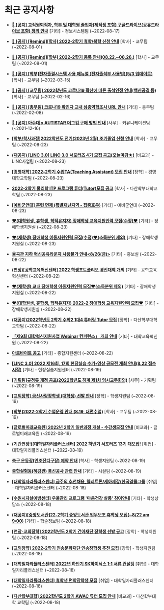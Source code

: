 # 최근 공지사항

* **[📌 [공지] 교직원퇴직자, 학부 및 대학원 졸업자(제적생 포함) 구글드라이브(공유드라이브 포함) 정리 안내](http://ajou.ac.kr/kr/ajou/notice.do?mode=view&amp;articleNo=202858&amp;article.offset=0&amp;articleLimit=30)**
 [기타] - 정보시스템팀 (~2022-08-17)

* **[📌 [공지] [Remind][학사] 2022-2학기 휴학/복학 신청 안내](http://ajou.ac.kr/kr/ajou/notice.do?mode=view&amp;articleNo=202390&amp;article.offset=0&amp;articleLimit=30)**
 [학사] - 교무팀 (~2022-08-01)

* **[📌 [공지] [Remind][학부] 2022-2학기 등록 안내(08.22.~08.26.)](http://ajou.ac.kr/kr/ajou/notice.do?mode=view&amp;articleNo=202388&amp;article.offset=0&amp;articleLimit=30)**
 [학사] - 교무팀 (~2022-08-01)

* **[📌 [공지] [학부]전자출결시스템 사용 매뉴얼 (전자출석부 사용법)(5/3 업데이트)](http://ajou.ac.kr/kr/ajou/notice.do?mode=view&amp;articleNo=192571&amp;article.offset=0&amp;articleLimit=30)**
 [학사] - 교무팀 (~2022-03-15)

* **[📌 [공지] [교무팀] 2022학년도 코로나19 확산에 따른 출석인정 안내(백신공결 등)](http://ajou.ac.kr/kr/ajou/notice.do?mode=view&amp;articleNo=180913&amp;article.offset=0&amp;articleLimit=30)**
 [학사] - 교무팀 (~2022-02-16)

* **[📌 [공지] [총무팀] 코로나19 확진자 교내 심층역학조사 URL 안내](http://ajou.ac.kr/kr/ajou/notice.do?mode=view&amp;articleNo=180493&amp;article.offset=0&amp;articleLimit=30)**
 [기타] - 총무팀 (~2022-02-08)

* **[📌 [공지] 아주대 x AUTISTAR 머그컵 구매 방법 안내](http://ajou.ac.kr/kr/ajou/notice.do?mode=view&amp;articleNo=147976&amp;article.offset=0&amp;articleLimit=30)**
 [사무] - 커뮤니케이션팀 (~2021-12-16)

* **[[학부/학사과정]2022학년도 전기(2023년 2월) 조기졸업 신청 안내](http://ajou.ac.kr/kr/ajou/notice.do?mode=view&amp;articleNo=202992&amp;article.offset=0&amp;articleLimit=30)**
 [학사] - 교무팀 (~2022-08-23)

* **[(재공지) [LINC 3.0] LINC 3.0 서포터즈 4기 모집 공고(오늘마감★)](http://ajou.ac.kr/kr/ajou/notice.do?mode=view&amp;articleNo=202991&amp;article.offset=0&amp;articleLimit=30)**
 [비교과] - LINC사업팀 (~2022-08-23)

* **[[경영대학] 2022-2학기 수업TA(Teaching Assistant) 모집 안내](http://ajou.ac.kr/kr/ajou/notice.do?mode=view&amp;articleNo=202990&amp;article.offset=0&amp;articleLimit=30)**
 [장학] - 경영대학교학팀 (~2022-08-23)

* **[2022-2학기 물리학 ITP 프로그램 튜터(Tutor)모집 공고](http://ajou.ac.kr/kr/ajou/notice.do?mode=view&amp;articleNo=202984&amp;article.offset=0&amp;articleLimit=30)**
 [학사] - 다산학부대학교학팀 (~2022-08-23)

* **[[예비군연대] 훈련 면제 (특별재난지역 - 집중호우)](http://ajou.ac.kr/kr/ajou/notice.do?mode=view&amp;articleNo=202983&amp;article.offset=0&amp;articleLimit=30)**
 [기타] - 예비군연대 (~2022-08-23)

* **[♥(대학원생, 휴학생, 학적유지자) 장애학생 교육지원인력 모집(수정)♥](http://ajou.ac.kr/kr/ajou/notice.do?mode=view&amp;articleNo=202979&amp;article.offset=0&amp;articleLimit=30)**
 [기타] - 장애학생지원실 (~2022-08-23)

* **[♥(재학생) 장애학생 이동지원인력 모집(수정)♥(소득분위 제외)](http://ajou.ac.kr/kr/ajou/notice.do?mode=view&amp;articleNo=202976&amp;article.offset=0&amp;articleLimit=30)**
 [기타] - 장애학생지원실 (~2022-08-23)

* **[율곡관 지하 혁신공유라운지 사용불가 안내&lt;8/26(금)&gt;](http://ajou.ac.kr/kr/ajou/notice.do?mode=view&amp;articleNo=202968&amp;article.offset=0&amp;articleLimit=30)**
 [기타] - 홍보실 (~2022-08-22)

* **[(연장)[공학교육혁신센터] 2022 학생포트폴리오 경진대회 개최](http://ajou.ac.kr/kr/ajou/notice.do?mode=view&amp;articleNo=202962&amp;article.offset=0&amp;articleLimit=30)**
 [기타] - 공학교육혁신센터 (~2022-08-22)

* **[♥(재학생) 교내 장애학생 이동지원인력 모집♥(소득분위 제외)](http://ajou.ac.kr/kr/ajou/notice.do?mode=view&amp;articleNo=202959&amp;article.offset=0&amp;articleLimit=30)**
 [기타] - 장애학생지원실 (~2022-08-22)

* **[♥(대학원생, 휴학생, 학적유지자) 2022-2 장애학생 교육지원인력 모집♥](http://ajou.ac.kr/kr/ajou/notice.do?mode=view&amp;articleNo=202955&amp;article.offset=0&amp;articleLimit=30)**
 [기타] - 장애학생지원실 (~2022-08-22)

* **[(재공지)2022학년도 2학기 수학2 1대4 튜터링 Tutor 모집](http://ajou.ac.kr/kr/ajou/notice.do?mode=view&amp;articleNo=202947&amp;article.offset=0&amp;articleLimit=30)**
 [장학] - 다산학부대학교학팀 (~2022-08-22)

* **[「제9회 대학혁신지원사업 Webinar 컨퍼런스」 개최 안내](http://ajou.ac.kr/kr/ajou/notice.do?mode=view&amp;articleNo=202939&amp;article.offset=0&amp;articleLimit=30)**
 [기타] - 대학교육혁신원 (~2022-08-22)

* **[아르바이트 공고](http://ajou.ac.kr/kr/ajou/notice.do?mode=view&amp;articleNo=202937&amp;article.offset=0&amp;articleLimit=30)**
 [기타] - 종합지원센터 (~2022-08-22)

* **[[LINC 3.0] 2022 제16회, 17회 현장실습 수기•영상 공모전 개최 안내(8.22 접수시작)](http://ajou.ac.kr/kr/ajou/notice.do?mode=view&amp;articleNo=202926&amp;article.offset=0&amp;articleLimit=30)**
 [기타] - 현장실습지원센터 (~2022-08-19)

* **[[기획팀]규정류 개정 공포(2022학년도 하계 제1차 임시교무회의)](http://ajou.ac.kr/kr/ajou/notice.do?mode=view&amp;articleNo=202921&amp;article.offset=0&amp;articleLimit=30)**
 [사무] - 기획팀 (~2022-08-19)

* **[[교외장학] 금신사랑장학생 (대학생) 선발 안내](http://ajou.ac.kr/kr/ajou/notice.do?mode=view&amp;articleNo=202920&amp;article.offset=0&amp;articleLimit=30)**
 [장학] - 학생지원팀 (~2022-08-19)

* **[[학부]2022-2학기 수업운영 안내 (8.19, 대면수업)](http://ajou.ac.kr/kr/ajou/notice.do?mode=view&amp;articleNo=202913&amp;article.offset=0&amp;articleLimit=30)**
 [학사] - 교무팀 (~2022-08-19)

* **[[글로벌미래교육원] 2022년 2학기 일반과정 개설 - 수강생모집 안내](http://ajou.ac.kr/kr/ajou/notice.do?mode=view&amp;articleNo=202912&amp;article.offset=0&amp;articleLimit=30)**
 [비교과] - 글로벌미래교육원 (~2022-08-19)

* **[(기간연장!)[대학일자리플러스센터] 2022 하반기 서포터즈 13기 대모집!](http://ajou.ac.kr/kr/ajou/notice.do?mode=view&amp;articleNo=202911&amp;article.offset=0&amp;articleLimit=30)**
 [취업] - 대학일자리플러스센터 (~2022-08-19)

* **[축구 운동장(인조잔디구장) 예약 안내](http://ajou.ac.kr/kr/ajou/notice.do?mode=view&amp;articleNo=202908&amp;article.offset=0&amp;articleLimit=30)**
 [학사] - 학생지원팀 (~2022-08-19)

* **[종합실험동(혜강관) 통신공사 관련 안내](http://ajou.ac.kr/kr/ajou/notice.do?mode=view&amp;articleNo=202902&amp;article.offset=0&amp;articleLimit=30)**
 [기타] - 시설팀 (~2022-08-19)

* **[[대학일자리플러스센터] 금주의 추천채용_텔레트론/세아제강/한국알콜그룹](http://ajou.ac.kr/kr/ajou/notice.do?mode=view&amp;articleNo=202898&amp;article.offset=0&amp;articleLimit=30)**
 [취업] - 대학일자리플러스센터 (~2022-08-18)

* **[[수원시자살예방센터] 우울관리 프로그램 &#x27;마음건강 살롱&#x27; 참여안내](http://ajou.ac.kr/kr/ajou/notice.do?mode=view&amp;articleNo=202895&amp;article.offset=0&amp;articleLimit=30)**
 [기타] - 학생상담소 (~2022-08-18)

* **[(재공지)[중앙도서관]22-2학기 중앙도서관 업무보조 휴학생 모집(~8/22 am 9:00)](http://ajou.ac.kr/kr/ajou/notice.do?mode=view&amp;articleNo=202893&amp;article.offset=0&amp;articleLimit=30)**
 [기타] - 학술정보팀 (~2022-08-18)

* **[[연장-교외장학] 2022학년도 2학기 건아재단 장학생 선발 공고](http://ajou.ac.kr/kr/ajou/notice.do?mode=view&amp;articleNo=202889&amp;article.offset=0&amp;articleLimit=30)**
 [장학] - 학생지원팀 (~2022-08-18)

* **[[교외장학] 2022-2학기 인송문화재단 인송장학생 추천 모집](http://ajou.ac.kr/kr/ajou/notice.do?mode=view&amp;articleNo=202888&amp;article.offset=0&amp;articleLimit=30)**
 [장학] - 학생지원팀 (~2022-08-18)

* **[[대학일자리플러스센터] 2022년 하반기 SK하이닉스 1:1 서류 컨설팅](http://ajou.ac.kr/kr/ajou/notice.do?mode=view&amp;articleNo=202887&amp;article.offset=0&amp;articleLimit=30)**
 [취업] - 대학일자리플러스센터 (~2022-08-18)

* **[[대학일자리플러스센터] 휴학생 면학장학생 모집](http://ajou.ac.kr/kr/ajou/notice.do?mode=view&amp;articleNo=202886&amp;article.offset=0&amp;articleLimit=30)**
 [취업] - 대학일자리플러스센터 (~2022-08-18)

* **[[다산학부대학] 2022학년도 2학기 AWAC 튜터 모집 안내](http://ajou.ac.kr/kr/ajou/notice.do?mode=view&amp;articleNo=202885&amp;article.offset=0&amp;articleLimit=30)**
 [비교과] - 다산학부대학 교학팀 (~2022-08-18)
